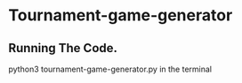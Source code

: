 # Tournament-game-generator
## Running The Code.
python3 tournament-game-generator.py in the terminal 
